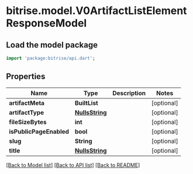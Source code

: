 # bitrise.model.V0ArtifactListElementResponseModel

## Load the model package
```dart
import 'package:bitrise/api.dart';
```

## Properties
Name | Type | Description | Notes
------------ | ------------- | ------------- | -------------
**artifactMeta** | **BuiltList<int>** |  | [optional] 
**artifactType** | [**NullsString**](NullsString.md) |  | [optional] 
**fileSizeBytes** | **int** |  | [optional] 
**isPublicPageEnabled** | **bool** |  | [optional] 
**slug** | **String** |  | [optional] 
**title** | [**NullsString**](NullsString.md) |  | [optional] 

[[Back to Model list]](../README.md#documentation-for-models) [[Back to API list]](../README.md#documentation-for-api-endpoints) [[Back to README]](../README.md)


